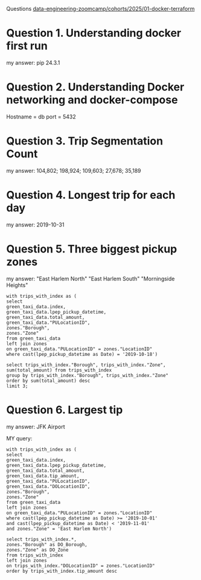 Questions     [data-engineering-zoomcamp/cohorts/2025/01-docker-terraform](https://github.com/DataTalksClub/data-engineering-zoomcamp/blob/main/cohorts/2025/01-docker-terraform/homework.md)


# Question 1. Understanding docker first run

my answer: pip 24.3.1

# Question 2. Understanding Docker networking and docker-compose

Hostname = db
port = 5432

# Question 3. Trip Segmentation Count

my answer: 104,802; 198,924; 109,603; 27,678; 35,189

# Question 4. Longest trip for each day

my answer: 2019-10-31

# Question 5. Three biggest pickup zones

my answer: "East Harlem North"
"East Harlem South"
"Morningside Heights"

```
with trips_with_index as (
select 
green_taxi_data.index,
green_taxi_data.lpep_pickup_datetime,
green_taxi_data.total_amount,
green_taxi_data."PULocationID",
zones."Borough",
zones."Zone"
from green_taxi_data
left join zones 
on green_taxi_data."PULocationID" = zones."LocationID"
where cast(lpep_pickup_datetime as Date) = '2019-10-18')

select trips_with_index."Borough", trips_with_index."Zone", sum(total_amount) from trips_with_index
group by trips_with_index."Borough", trips_with_index."Zone"
order by sum(total_amount) desc
limit 3;
```

# Question 6. Largest tip

my answer: JFK Airport

MY query:

```
with trips_with_index as (
select 
green_taxi_data.index,
green_taxi_data.lpep_pickup_datetime,
green_taxi_data.total_amount,
green_taxi_data.tip_amount,
green_taxi_data."PULocationID",
green_taxi_data."DOLocationID",
zones."Borough",
zones."Zone"
from green_taxi_data
left join zones 
on green_taxi_data."PULocationID" = zones."LocationID"
where cast(lpep_pickup_datetime as Date) >= '2019-10-01'
and cast(lpep_pickup_datetime as Date) < '2019-11-01'
and zones."Zone" = 'East Harlem North')

select trips_with_index.*,
zones."Borough" as DO_Borough,
zones."Zone" as DO_Zone
from trips_with_index
left join zones
on trips_with_index."DOLocationID" = zones."LocationID"
order by trips_with_index.tip_amount desc
```
